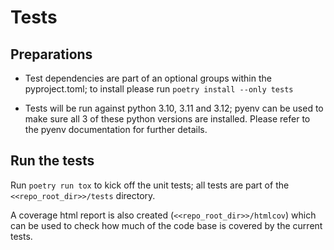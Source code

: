 # Tests

## Preparations

- Test dependencies are part of an optional groups within the pyproject.toml; to install please run 
  `poetry install --only tests`

- Tests will be run against python 3.10, 3.11 and 3.12; pyenv can be used to make sure all 3 of these python versions 
  are installed. Please refer to the pyenv documentation for further details.  

## Run the tests

Run `poetry run tox` to kick off the unit tests; all tests are part of the `<<repo_root_dir>>/tests` directory. 

A coverage html report is also created (`<<repo_root_dir>>/htmlcov`) which can be used to check how much of the 
code base is covered by the current tests.
